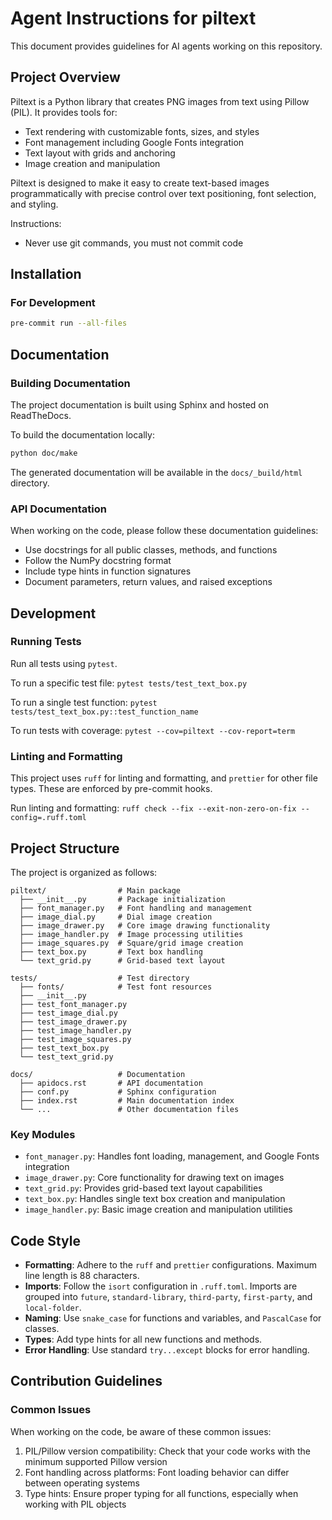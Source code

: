 # Agent Instructions for piltext

This document provides guidelines for AI agents working on this repository.

## Project Overview

Piltext is a Python library that creates PNG images from text using Pillow (PIL). It provides tools for:

- Text rendering with customizable fonts, sizes, and styles
- Font management including Google Fonts integration
- Text layout with grids and anchoring
- Image creation and manipulation

Piltext is designed to make it easy to create text-based images programmatically with precise control over text positioning, font selection, and styling.

Instructions:
* Never use git commands, you must not commit code

## Installation

### For Development

```bash
pre-commit run --all-files
```
## Documentation

### Building Documentation

The project documentation is built using Sphinx and hosted on ReadTheDocs.

To build the documentation locally:
```bash
python doc/make
```

The generated documentation will be available in the `docs/_build/html` directory.

### API Documentation

When working on the code, please follow these documentation guidelines:
- Use docstrings for all public classes, methods, and functions
- Follow the NumPy docstring format
- Include type hints in function signatures
- Document parameters, return values, and raised exceptions

## Development

### Running Tests

Run all tests using `pytest`.

To run a specific test file:
`pytest tests/test_text_box.py`

To run a single test function:
`pytest tests/test_text_box.py::test_function_name`

To run tests with coverage:
`pytest --cov=piltext --cov-report=term`

### Linting and Formatting

This project uses `ruff` for linting and formatting, and `prettier` for other file types. These are enforced by pre-commit hooks.

Run linting and formatting:
`ruff check --fix --exit-non-zero-on-fix --config=.ruff.toml`

## Project Structure

The project is organized as follows:

```
piltext/                # Main package
  ├── __init__.py       # Package initialization
  ├── font_manager.py   # Font handling and management
  ├── image_dial.py     # Dial image creation
  ├── image_drawer.py   # Core image drawing functionality
  ├── image_handler.py  # Image processing utilities
  ├── image_squares.py  # Square/grid image creation
  ├── text_box.py       # Text box handling
  └── text_grid.py      # Grid-based text layout

tests/                  # Test directory
  ├── fonts/            # Test font resources
  ├── __init__.py
  ├── test_font_manager.py
  ├── test_image_dial.py
  ├── test_image_drawer.py
  ├── test_image_handler.py
  ├── test_image_squares.py
  ├── test_text_box.py
  └── test_text_grid.py

docs/                   # Documentation
  ├── apidocs.rst       # API documentation
  ├── conf.py           # Sphinx configuration
  ├── index.rst         # Main documentation index
  └── ...               # Other documentation files
```

### Key Modules

- `font_manager.py`: Handles font loading, management, and Google Fonts integration
- `image_drawer.py`: Core functionality for drawing text on images
- `text_grid.py`: Provides grid-based text layout capabilities
- `text_box.py`: Handles single text box creation and manipulation
- `image_handler.py`: Basic image creation and manipulation utilities

## Code Style

- **Formatting**: Adhere to the `ruff` and `prettier` configurations. Maximum line length is 88 characters.
- **Imports**: Follow the `isort` configuration in `.ruff.toml`. Imports are grouped into `future`, `standard-library`, `third-party`, `first-party`, and `local-folder`.
- **Naming**: Use `snake_case` for functions and variables, and `PascalCase` for classes.
- **Types**: Add type hints for all new functions and methods.
- **Error Handling**: Use standard `try...except` blocks for error handling.

## Contribution Guidelines

### Common Issues

When working on the code, be aware of these common issues:

1. PIL/Pillow version compatibility: Check that your code works with the minimum supported Pillow version
2. Font handling across platforms: Font loading behavior can differ between operating systems
3. Type hints: Ensure proper typing for all functions, especially when working with PIL objects

